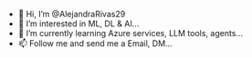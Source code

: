 - 👋 Hi, I’m @AlejandraRivas29
- 👀 I’m interested in ML, DL & AI...
- 🌱 I’m currently learning Azure services, LLM tools, agents...
- 📫 Follow me and send me a Email, DM...

<!---
AlejandraRivas29/AlejandraRivas29 is a ✨ special ✨ repository because its `README.md` (this file) appears on your GitHub profile.
You can click the Preview link to take a look at your changes.
--->
